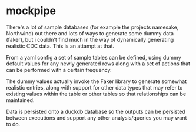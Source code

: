 # mockpipe
There's a lot of sample databases (for example the projects namesake, Northwind) out there and lots of ways to generate some dummy data (faker), but i couldn't find much in the way of dynamically generating realistic CDC data.
This is an attampt at that.

From a yaml config a set of sample tables can be defined, using dummy default values for any newly generated rows along with a set of actions that can be performed with a certain frequency.

The dummy values actually invoke the Faker library to generate somewhat realistic entries, along with support for other data types that may refer to existing values within the table or other tables so that relationships can be maintained.

Data is persisted onto a duckdb database so the outputs can be persisted between executions and support any other analysis/queries you may want to do.